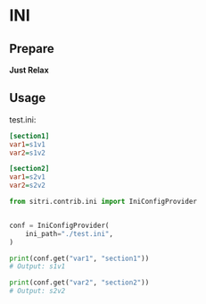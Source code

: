# INI

## Prepare

**Just Relax**

## Usage

test.ini:

``` ini
[section1]
var1=s1v1
var2=s1v2

[section2]
var1=s2v1
var2=s2v2
```

``` python
from sitri.contrib.ini import IniConfigProvider


conf = IniConfigProvider(
    ini_path="./test.ini",
)

print(conf.get("var1", "section1"))
# Output: s1v1

print(conf.get("var2", "section2"))
# Output: s2v2
```
